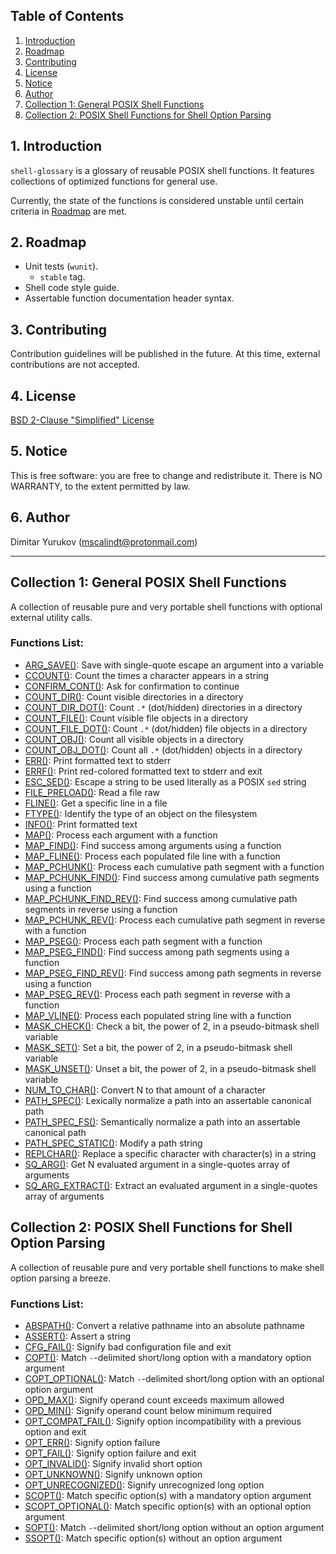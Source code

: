 ## Table of Contents

1. [Introduction](#1-introduction)
2. [Roadmap](#2-roadmap)
3. [Contributing](#3-contributing)
4. [License](#4-license)
5. [Notice](#5-notice)
6. [Author](#6-author)
7. [Collection 1: General POSIX Shell Functions](#collection-1-general-posix-shell-functions)
8. [Collection 2: POSIX Shell Functions for Shell Option Parsing](#collection-2-posix-shell-functions-for-shell-option-parsing)

## 1. Introduction

`shell-glossary` is a glossary of reusable POSIX shell functions. It features
collections of optimized functions for general use.

Currently, the state of the functions is considered unstable until certain
criteria in [Roadmap](#2-roadmap) are met.

## 2. Roadmap

* Unit tests (`wunit`).
  * `stable` tag.
* Shell code style guide.
* Assertable function documentation header syntax.

## 3. Contributing

Contribution guidelines will be published in the future. At this time, external
contributions are not accepted.

## 4. License

[BSD 2-Clause "Simplified" License](LICENSE)

## 5. Notice

This is free software: you are free to change and redistribute it. There is NO
WARRANTY, to the extent permitted by law.

## 6. Author

Dimitar Yurukov (mscalindt@protonmail.com)

---

## Collection 1: General POSIX Shell Functions

A collection of reusable pure and very portable shell functions with optional
external utility calls.

### Functions List:

- [ARG_SAVE()](https://github.com/mscalindt/shell-glossary/blob/main/src/arg_save): Save with single-quote escape an argument into a variable
- [CCOUNT()](https://github.com/mscalindt/shell-glossary/blob/main/src/ccount): Count the times a character appears in a string
- [CONFIRM_CONT()](https://github.com/mscalindt/shell-glossary/blob/main/src/confirm_cont): Ask for confirmation to continue
- [COUNT_DIR()](https://github.com/mscalindt/shell-glossary/blob/main/src/count_dir): Count visible directories in a directory
- [COUNT_DIR_DOT()](https://github.com/mscalindt/shell-glossary/blob/main/src/count_dir_dot): Count `.*` (dot/hidden) directories in a directory
- [COUNT_FILE()](https://github.com/mscalindt/shell-glossary/blob/main/src/count_file): Count visible file objects in a directory
- [COUNT_FILE_DOT()](https://github.com/mscalindt/shell-glossary/blob/main/src/count_file_dot): Count `.*` (dot/hidden) file objects in a directory
- [COUNT_OBJ()](https://github.com/mscalindt/shell-glossary/blob/main/src/count_obj): Count all visible objects in a directory
- [COUNT_OBJ_DOT()](https://github.com/mscalindt/shell-glossary/blob/main/src/count_obj_dot): Count all `.*` (dot/hidden) objects in a directory
- [ERR()](https://github.com/mscalindt/shell-glossary/blob/main/src/err): Print formatted text to stderr
- [ERRF()](https://github.com/mscalindt/shell-glossary/blob/main/src/errF): Print red-colored formatted text to stderr and exit
- [ESC_SED()](https://github.com/mscalindt/shell-glossary/blob/main/src/esc_sed): Escape a string to be used literally as a POSIX `sed` string
- [FILE_PRELOAD()](https://github.com/mscalindt/shell-glossary/blob/main/src/file_preload): Read a file raw
- [FLINE()](https://github.com/mscalindt/shell-glossary/blob/main/src/fline): Get a specific line in a file
- [FTYPE()](https://github.com/mscalindt/shell-glossary/blob/main/src/ftype): Identify the type of an object on the filesystem
- [INFO()](https://github.com/mscalindt/shell-glossary/blob/main/src/info): Print formatted text
- [MAP()](https://github.com/mscalindt/shell-glossary/blob/main/src/map): Process each argument with a function
- [MAP_FIND()](https://github.com/mscalindt/shell-glossary/blob/main/src/map_find): Find success among arguments using a function
- [MAP_FLINE()](https://github.com/mscalindt/shell-glossary/blob/main/src/map_fline): Process each populated file line with a function
- [MAP_PCHUNK()](https://github.com/mscalindt/shell-glossary/blob/main/src/map_pchunk): Process each cumulative path segment with a function
- [MAP_PCHUNK_FIND()](https://github.com/mscalindt/shell-glossary/blob/main/src/map_pchunk_find): Find success among cumulative path segments using a function
- [MAP_PCHUNK_FIND_REV()](https://github.com/mscalindt/shell-glossary/blob/main/src/map_pchunk_find_rev): Find success among cumulative path segments in reverse using a function
- [MAP_PCHUNK_REV()](https://github.com/mscalindt/shell-glossary/blob/main/src/map_pchunk_rev): Process each cumulative path segment in reverse with a function
- [MAP_PSEG()](https://github.com/mscalindt/shell-glossary/blob/main/src/map_pseg): Process each path segment with a function
- [MAP_PSEG_FIND()](https://github.com/mscalindt/shell-glossary/blob/main/src/map_pseg_find): Find success among path segments using a function
- [MAP_PSEG_FIND_REV()](https://github.com/mscalindt/shell-glossary/blob/main/src/map_pseg_find_rev): Find success among path segments in reverse using a function
- [MAP_PSEG_REV()](https://github.com/mscalindt/shell-glossary/blob/main/src/map_pseg_rev): Process each path segment in reverse with a function
- [MAP_VLINE()](https://github.com/mscalindt/shell-glossary/blob/main/src/map_vline): Process each populated string line with a function
- [MASK_CHECK()](https://github.com/mscalindt/shell-glossary/blob/main/src/mask_check): Check a bit, the power of 2, in a pseudo-bitmask shell variable
- [MASK_SET()](https://github.com/mscalindt/shell-glossary/blob/main/src/mask_set): Set a bit, the power of 2, in a pseudo-bitmask shell variable
- [MASK_UNSET()](https://github.com/mscalindt/shell-glossary/blob/main/src/mask_unset): Unset a bit, the power of 2, in a pseudo-bitmask shell variable
- [NUM_TO_CHAR()](https://github.com/mscalindt/shell-glossary/blob/main/src/num_to_char): Convert N to that amount of a character
- [PATH_SPEC()](https://github.com/mscalindt/shell-glossary/blob/main/src/path_spec): Lexically normalize a path into an assertable canonical path
- [PATH_SPEC_FS()](https://github.com/mscalindt/shell-glossary/blob/main/src/path_spec_fs): Semantically normalize a path into an assertable canonical path
- [PATH_SPEC_STATIC()](https://github.com/mscalindt/shell-glossary/blob/main/src/path_spec_static): Modify a path string
- [REPLCHAR()](https://github.com/mscalindt/shell-glossary/blob/main/src/replchar): Replace a specific character with character(s) in a string
- [SQ_ARG()](https://github.com/mscalindt/shell-glossary/blob/main/src/sq_arg): Get N evaluated argument in a single-quotes array of arguments
- [SQ_ARG_EXTRACT()](https://github.com/mscalindt/shell-glossary/blob/main/src/sq_arg_extract): Extract an evaluated argument in a single-quotes array of arguments

## Collection 2: POSIX Shell Functions for Shell Option Parsing

A collection of reusable pure and very portable shell functions to make shell
option parsing a breeze.

### Functions List:

- [ABSPATH()](https://github.com/mscalindt/shell-glossary/blob/main/src/abspath): Convert a relative pathname into an absolute pathname
- [ASSERT()](https://github.com/mscalindt/shell-glossary/blob/main/src/assert): Assert a string
- [CFG_FAIL()](https://github.com/mscalindt/shell-glossary/blob/main/src/cfg_fail): Signify bad configuration file and exit
- [COPT()](https://github.com/mscalindt/shell-glossary/blob/main/src/copt): Match `-`-delimited short/long option with a mandatory option argument
- [COPT_OPTIONAL()](https://github.com/mscalindt/shell-glossary/blob/main/src/copt_optional): Match `-`-delimited short/long option with an optional option argument
- [OPD_MAX()](https://github.com/mscalindt/shell-glossary/blob/main/src/opd_max): Signify operand count exceeds maximum allowed
- [OPD_MIN()](https://github.com/mscalindt/shell-glossary/blob/main/src/opd_min): Signify operand count below minimum required
- [OPT_COMPAT_FAIL()](https://github.com/mscalindt/shell-glossary/blob/main/src/opt_compat_fail): Signify option incompatibility with a previous option and exit
- [OPT_ERR()](https://github.com/mscalindt/shell-glossary/blob/main/src/opt_err): Signify option failure
- [OPT_FAIL()](https://github.com/mscalindt/shell-glossary/blob/main/src/opt_fail): Signify option failure and exit
- [OPT_INVALID()](https://github.com/mscalindt/shell-glossary/blob/main/src/opt_invalid): Signify invalid short option
- [OPT_UNKNOWN()](https://github.com/mscalindt/shell-glossary/blob/main/src/opt_unknown): Signify unknown option
- [OPT_UNRECOGNIZED()](https://github.com/mscalindt/shell-glossary/blob/main/src/opt_unrecognized): Signify unrecognized long option
- [SCOPT()](https://github.com/mscalindt/shell-glossary/blob/main/src/scopt): Match specific option(s) with a mandatory option argument
- [SCOPT_OPTIONAL()](https://github.com/mscalindt/shell-glossary/blob/main/src/scopt_optional): Match specific option(s) with an optional option argument
- [SOPT()](https://github.com/mscalindt/shell-glossary/blob/main/src/sopt): Match `-`-delimited short/long option without an option argument
- [SSOPT()](https://github.com/mscalindt/shell-glossary/blob/main/src/ssopt): Match specific option(s) without an option argument
